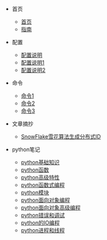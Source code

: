 <!-- docs/_sidebar.md -->
* 首页
	* [首页](README "首页")
	* [指南](guide "很厉害的导航页面")

* 配置
	* [配置说明](config/config)
	* [配置说明1](config/config1)
	* [配置说明2](config/config2)

* 命令
	* [命令1](command/command1)
	* [命令2](command/command2)
	* [命令3](command/command3)
	
* 文章摘抄
	* [SnowFlake雪花算法生成分布式ID](article/SnowFlake雪花算法生成分布式ID)
	

* python笔记
	* [python基础知识](python/python基础知识 "python基础")
	* [python函数](python/python函数 "python函数")
	* [python高级特性](python/python高级特性 "python高级特性")
	* [python函数式编程](python/python函数式编程 "python函数式编程")
	* [python模块](python/python模块 "python模块")
	* [python面向对象编程](python/python面向对象编程 "python面向对象编程")
	* [python面向对象高级编程](python/python面向对象高级编程 "python面向对象高级编程")
	* [python错误和调试](python/python错误和调试 "python错误和调试")
	* [python的IO编程](python/python的IO编程 "python的IO编程")
	* [python进程和线程](python/python进程和线程 "python进程和线程")

